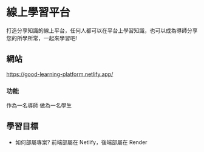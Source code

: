 # 線上學習平台
打造分享知識的線上平台，任何人都可以在平台上學習知識，也可以成為導師分享您的所學所常，一起來學習吧!

## 網站
https://good-learning-platform.netlify.app/

### 功能
作為一名導師
做為一名學生

## 學習目標
* 如何部屬專案? 前端部屬在 Netlify，後端部屬在 Render
